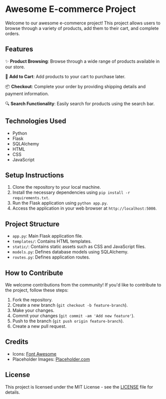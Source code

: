 # Awesome E-commerce Project

Welcome to our awesome e-commerce project! This project allows users to browse through a variety of products, add them to their cart, and complete orders.

## Features

✨ **Product Browsing**: Browse through a wide range of products available in our store.

🛒 **Add to Cart**: Add products to your cart to purchase later.

📦 **Checkout**: Complete your order by providing shipping details and payment information.

🔍 **Search Functionality**: Easily search for products using the search bar.

## Technologies Used

- Python
- Flask
- SQLAlchemy
- HTML
- CSS
- JavaScript

## Setup Instructions

1. Clone the repository to your local machine.
2. Install the necessary dependencies using `pip install -r requirements.txt`.
3. Run the Flask application using `python app.py`.
4. Access the application in your web browser at `http://localhost:5000`.

## Project Structure

- `app.py`: Main Flask application file.
- `templates/`: Contains HTML templates.
- `static/`: Contains static assets such as CSS and JavaScript files.
- `models.py`: Defines database models using SQLAlchemy.
- `routes.py`: Defines application routes.

## How to Contribute

We welcome contributions from the community! If you'd like to contribute to the project, follow these steps:

1. Fork the repository.
2. Create a new branch (`git checkout -b feature-branch`).
3. Make your changes.
4. Commit your changes (`git commit -am 'Add new feature'`).
5. Push to the branch (`git push origin feature-branch`).
6. Create a new pull request.

## Credits

- Icons: [Font Awesome](https://fontawesome.com/)
- Placeholder Images: [Placeholder.com](https://placeholder.com/)

## License

This project is licensed under the MIT License - see the [LICENSE](LICENSE) file for details.
